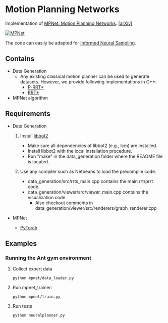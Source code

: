 # Motion Planning Networks
Implementation of [MPNet: Motion Planning Networks](https://sites.google.com/view/mpnet). [[arXiv]](https://arxiv.org/abs/1806.05767)  

[![MPNet](https://img.youtube.com/vi/3hQzWDLfDxA/0.jpg)](https://www.youtube.com/watch?v=3hQzWDLfDxA)

The code can easily be adapted for [Informed Neural Sampling](https://arxiv.org/abs/1809.10252).

## Contains
* Data Generation
	* Any existing classical motion planner can be used to generate datasets. However, we provide following implementations in C++:
		* [P-RRT*](https://link.springer.com/article/10.1007/s10514-015-9518-0)
		* [RRT*](https://arxiv.org/abs/1105.1186)
* MPNet algorithm

## Requirements
* Data Generation

	1. Install [libbot2]( https://github.com/libbot2/libbot2)
		* Make sure all dependencies of libbot2 (e.g., lcm) are installed.
		* Install libbot2 with the local installation procedure.
		* Run "make" in the data_generation folder where the README file is located.

	2. Use any compiler such as Netbeans to load the precomplie code.
		* data_generation/src/rrts_main.cpp contains the main rrt/prrt code. 	
		* data_generation/viewer/src/viewer_main.cpp contains the visualization code.
			* Also checkout comments in data_generation/viewer/src/renderers/graph_renderer.cpp 	

* MPNet
	* [PyTorch](http://pytorch.org/) 


## Examples

### Running the Ant gym environment
1. Collect expert data
	
    ```python mpnet/data_loader.py```
2. Run mpnet_trainer:
	
    ```python mpnet/train.py```
    
3. Run tests
	
    ```python neuralplanner.py``` 
